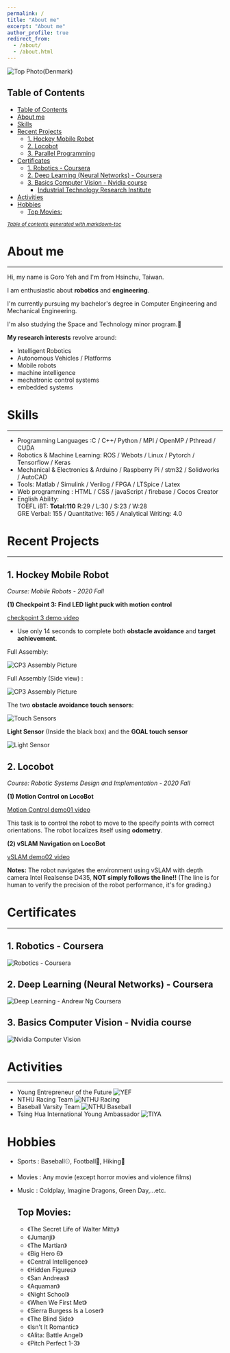 ```yaml
---
permalink: /
title: "About me"
excerpt: "About me"
author_profile: true
redirect_from: 
  - /about/
  - /about.html
---
```



<!-- My photo in Denmark -->
![Top Photo(Denmark)](https://i.imgur.com/CjcJXWK.jpg)

Table of Contents
---
<!-- ================= -->
- [Table of Contents](#table-of-contents)
- [About me](#about-me)
- [Skills](#skills)
- [Recent Projects](#recent-projects)
  * [1. Hockey Mobile Robot](#1-hockey-mobile-robot)
  * [2. Locobot](#2-locobot)
  * [3. Parallel Programming](#3-parallel-programming)
- [Certificates](#certificates)
  * [1. Robotics - Coursera](#1-robotics---coursera)
  * [2. Deep Learning (Neural Networks) - Coursera](#2-deep-learning--neural-networks----coursera)
  * [3. Basics Computer Vision - Nvidia course](#3-basics-computer-vision---nvidia-course)
    + [Industrial Technology Research Institute](#industrial-technology-research-institute)
- [Activities](#activities)
- [Hobbies](#hobbies)
  * [Top Movies:](#top-movies-)

<small><i><a href='http://ecotrust-canada.github.io/markdown-toc/'>Table of contents generated with markdown-toc</a></i></small>



# About me
---
<!-- <font size=4> -->
Hi, my name is Goro Yeh and I'm from Hsinchu, Taiwan.

I am enthusiastic about **robotics** and **engineering**.

I'm currently pursuing my bachelor's degree in Computer Engineering
and Mechanical Engineering.

I'm also studying the Space and Technology minor program.🚀


**My research interests** revolve around:
* Intelligent Robotics
* Autonomous Vehicles / Platforms
* Mobile robots
* machine intelligence
* mechatronic control systems
* embedded systems


<!-- </font> -->

# Skills
---
* Programming Languages :C / C++/ Python / MPI / OpenMP / Pthread / CUDA  
* Robotics & Machine Learning: ROS / Webots / Linux / Pytorch / Tensorflow / Keras  
* Mechanical & Electronics & Arduino / Raspberry Pi / stm32 / Solidworks / AutoCAD  
* Tools: Matlab / Simulink / Verilog / FPGA / LTSpice / Latex  
* Web programming : HTML / CSS / javaScript / firebase / Cocos Creator  
* English Ability:   
TOEFL iBT: **Total:110** R:29 / L:30 / S:23 / W:28   
GRE Verbal: 155 / Quantitative: 165 / Analytical Writing: 4.0




# Recent Projects
---
## 1. Hockey Mobile Robot
*Course: Mobile Robots - 2020 Fall*

**(1) Checkpoint 3: Find LED light puck with motion control**

[checkpoint 3 demo video](https://drive.google.com/file/d/1zaX19EB-yivTNpUmGQVsYTQhP94Uupvv/view?usp=sharing)

* Use only 14 seconds to complete both **obstacle avoidance** and **target achievement**.

Full Assembly: 

![CP3 Assembly Picture](http://goroyeh56.github.io/images/FullAssembly.jpg)

Full Assembly (Side view) :  

![CP3 Assembly Picture](http://goroyeh56.github.io/images/sideview.jpg)

The two **obstacle avoidance touch sensors**:

![Touch Sensors](http://goroyeh56.github.io/images/touchsensors.jpg)

**Light Sensor** (Inside the black box) and the **GOAL touch sensor**

![Light Sensor](http://goroyeh56.github.io/images/lightsensor.jpg)




## 2. Locobot
*Course: Robotic Systems Design and Implementation - 2020 Fall*

**(1) Motion Control on LocoBot**

[Motion Control demo01 video](https://drive.google.com/file/d/1XaGVPrnuRgJ0-xMU_h5E_yl-XiQP8iLu/view?usp=sharing)  

This task is to control the robot to move to the specify points with correct orientations.
The robot localizes itself using **odometry**.

**(2) vSLAM Navigation on LocoBot**

[vSLAM demo02 video](https://drive.google.com/file/d/1fZ53xHebRdCqcuXbfeu4zBOgNLSjl-qJ/view?usp=sharing)

**Notes:** The robot navigates the environment using vSLAM with depth camera Intel Realsense D435, **NOT simply follows the line!!** (The line is for human to verify the precision of the robot performance, it's for grading.)


# Certificates 
---
## 1. Robotics - Coursera

![Robotics - Coursera](http://goroyeh56.github.io/images/Certificate_Robotics.jpg)

## 2. Deep Learning (Neural Networks) - Coursera

![Deep Learning - Andrew Ng Coursera](http://goroyeh56.github.io/images/coursera_deeplearning.jpg)

## 3. Basics Computer Vision - Nvidia course

![Nvidia Computer Vision](http://goroyeh56.github.io/images/nvidia.jpg)


<!-- ## Work Experience
### Industrial Technology Research Institute
Position:  Robotics Intern
Time:      July 2020 ~ Present -->

# Activities
---
* Young Entrepreneur of the Future
![YEF](http://goroyeh56.github.io/images/yef_elevator_pitch.png)
* NTHU Racing Team
![NTHU Racing](http://goroyeh56.github.io/images/racing2.jpg)
* Baseball Varsity Team
![NTHU Baseball](http://goroyeh56.github.io/images/swing.JPG)
* Tsing Hua International Young Ambassador
![TIYA](http://goroyeh56.github.io/images/tiya.jpg)

# Hobbies

* Sports : Baseball⚾, Football🏈, Hiking🗻
* Movies : Any movie (except horror movies and violence films)
* Music : Coldplay, Imagine Dragons, Green Day,...etc.


  ## Top Movies:
  * 《The Secret Life of Walter Mitty》
  * 《Jumanji》
  * 《The Martian》
  * 《Big Hero 6》
  * 《Central Intelligence》
  * 《Hidden Figures》
  * 《San Andreas》
  * 《Aquaman》
  * 《Night School》
  * 《When We First Met》
  * 《Sierra Burgess Is a Loser》
  * 《The Blind Side》
  * 《Isn't It Romantic》
  * 《Alita: Battle Angel》
  * 《Pitch Perfect 1-3》  


